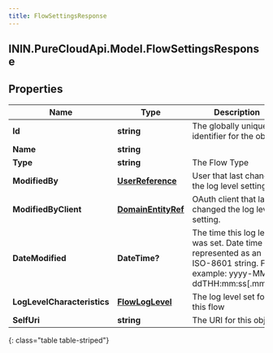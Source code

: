 ```yaml
---
title: FlowSettingsResponse
---
```

## ININ.PureCloudApi.Model.FlowSettingsResponse

## Properties

|Name | Type | Description | Notes|
|------------ | ------------- | ------------- | -------------|
| **Id** | **string** | The globally unique identifier for the object. | [optional] |
| **Name** | **string** |  | [optional] |
| **Type** | **string** | The Flow Type | [optional] |
| **ModifiedBy** | [**UserReference**](UserReference.html) | User that last changed the log level setting. | [optional] |
| **ModifiedByClient** | [**DomainEntityRef**](DomainEntityRef.html) | OAuth client that last changed the log level setting. | [optional] |
| **DateModified** | **DateTime?** | The time this log level was set. Date time is represented as an ISO-8601 string. For example: yyyy-MM-ddTHH:mm:ss[.mmm]Z | [optional] |
| **LogLevelCharacteristics** | [**FlowLogLevel**](FlowLogLevel.html) | The log level set for this flow | [optional] |
| **SelfUri** | **string** | The URI for this object | [optional] |
{: class="table table-striped"}


